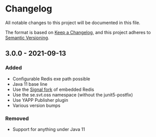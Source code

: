 # Changelog

All notable changes to this project will be documented in this file.

The format is based on [Keep a Changelog](https://keepachangelog.com/en/1.0.0/),
and this project adheres to [Semantic Versioning](https://semver.org/spec/v2.0.0.html).

## 3.0.0 - 2021-09-13

### Added
- Configurable Redis exe path possible
- Java 11 base line
- Use the [Signal fork](https://github.com/signalapp/embedded-redis) of embedded Redis
- Use the se.svt.oss namespace (without the junit5-postfix)
- Use YAPP Publisher plugin
- Various version bumps

### Removed
- Support for anything under Java 11

